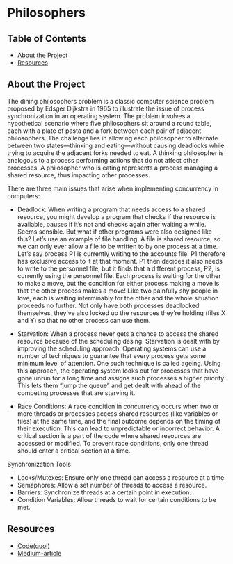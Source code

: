 # Philosophers

## Table of Contents

- [About the Project](#about-the-project)
- [Resources](#resources)

## About the Project

The dining philosophers problem is a classic computer science problem proposed by Edsger Dijkstra in 1965 to illustrate the issue of process synchronization in an operating system. The problem involves a hypothetical scenario where five philosophers sit around a round table, each with a plate of pasta and a fork between each pair of adjacent philosophers. The challenge lies in allowing each philosopher to alternate between two states—thinking and eating—without causing deadlocks while trying to acquire the adjacent forks needed to eat. A thinking philosopher is analogous to a process performing actions that do not affect other processes. A philosopher who is eating represents a process managing a shared resource, thus impacting other processes.

There are three main issues that arise when implementing concurrency in computers:

- Deadlock: When writing a program that needs access to a shared resource, you might develop a program that checks if the resource is available, pauses if it’s not and checks again after waiting a while. Seems sensible. But what if other programs were also designed like this? Let’s use an example of file handling. A file is shared resource, so we can only ever allow a file to be written to by one process at a time. Let’s say process P1 is currently writing to the accounts file. P1 therefore has exclusive access to it at that moment. P1 then decides it also needs to write to the personnel file, but it finds that a different process, P2, is currently using the personnel file. Each process is waiting for the other to make a move, but the condition for either process making a move is that the other process makes a move! Like two painfully shy people in love, each is waiting interminably for the other and the whole situation proceeds no further. Not only have both processes deadlocked themselves, they’ve also locked up the resources they’re holding (files X and Y) so that no other process can use them.

- Starvation: When a process never gets a chance to access the shared resource because of the scheduling desing. Starvation is dealt with by improving the scheduling approach. Operating systems can use a number of techniques to guarantee that every process gets some minimum level of attention. One such technique is called ageing. Using this approach, the operating system looks out for processes that have gone unrun for a long time and assigns such processes a higher priority. This lets them “jump the queue” and get dealt with ahead of the competing processes that are starving it.

- Race Conditions: A race condition in concurrency occurs when two or more threads or processes access shared resources (like variables or files) at the same time, and the final outcome depends on the timing of their execution. This can lead to unpredictable or incorrect behavior. A critical section is a part of the code where shared resources are accessed or modified. To prevent race conditions, only one thread should enter a critical section at a time.


Synchronization Tools

- Locks/Mutexes: Ensure only one thread can access a resource at a time.
- Semaphores: Allow a set number of threads to access a resource.
- Barriers: Synchronize threads at a certain point in execution.
- Condition Variables: Allow threads to wait for certain conditions to be met.

## Resources

- [Code(quoi)](https://www.codequoi.com/en/threads-mutexes-and-concurrent-programming-in-c/)
- [Medium-article](https://medium.com/great-moments-in-computing-history/the-dining-philosophers-2e3da2847bac)
